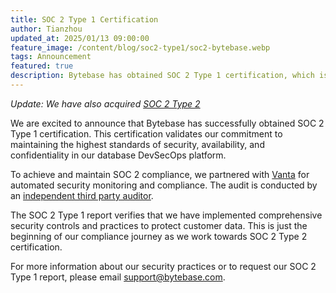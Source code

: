 ```yaml
---
title: SOC 2 Type 1 Certification
author: Tianzhou
updated_at: 2025/01/13 09:00:00
feature_image: /content/blog/soc2-type1/soc2-bytebase.webp
tags: Announcement
featured: true
description: Bytebase has obtained SOC 2 Type 1 certification, which is a significant milestone for Bytebase's security and compliance efforts.
---
```


_Update: We have also acquired [SOC 2 Type 2](/blog/soc2-type2)_

We are excited to announce that Bytebase has successfully obtained SOC 2 Type 1 certification. This certification validates our commitment to maintaining the highest standards of security, availability, and confidentiality in our database DevSecOps platform.

To achieve and maintain SOC 2 compliance, we partnered with [Vanta](https://www.vanta.com/) for automated security monitoring and compliance.
The audit is conducted by an [independent third party auditor](https://www.assurancelab.cpa/).

The SOC 2 Type 1 report verifies that we have implemented comprehensive security controls and practices to protect customer data. This is just the beginning of our compliance journey as we work towards SOC 2 Type 2 certification.

For more information about our security practices or to request our SOC 2 Type 1 report, please email support@bytebase.com.

